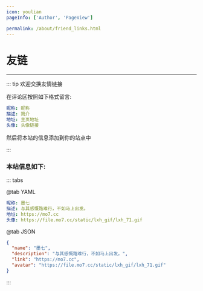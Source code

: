 ```yaml
---
icon: youlian
pageInfo: ['Author', 'PageView']

permalink: /about/friend_links.html
---
```


# 友链

<VPCard
  title="墨七"
  desc="与其感慨路难行，不如马上出发。"
  logo="https://file.mo7.cc/static/lxh_gif/lxh_71.gif"
  link="https://mo7.cc"
/>

<VPCard
  title="Bing🐣"
  desc="鱼跃此时海 花开彼岸天。"
  logo="https://liubing.me/logo.svg"
  link="https://liubing.me"
/>

<VPCard
  title="AI悦创"
  desc="浅者见浅，深者见深——黄家宝。"
  logo="https://bornforthis.cn/aiyc.svg"
  link="https://bornforthis.cn"
/>

<VPCard
  title="叉叉白"
  desc="菜鸡程序员"
  logo="https://blog.xxwhite.com/assets/img/avatar.jpg"
  link="https://blog.xxwhite.com"
/>

<VPCard
  title="测试猿全栈知识体系"
  desc="质量是1到100的事情！"
  logo="https://testyuan1024.com/avatar.png"
  link="https://testyuan1024.com"
/>

<VPCard
  title="CoderChen"
  desc="这里是CK的小世界!"
  logo="https://imgtable.oss-cn-chengdu.aliyuncs.com/img/ECC5A66FD27C9118F1B57C4451B3B045.jpg"
  link="http://ckblogs.cn"
/>

<VPCard
  title="Salvely"
  desc="Salvely"
  logo="https://salvely.github.io/images/Salvely_hu7437392978405238918.webp"
  link="https://salvely.github.io"
/>

<VPCard
  title="JavaQuan"
  desc="一只爱折腾的攻城狮"
  logo="https://javaquan.cn/img/logo.png"
  link="https://javaquan.cn"
/>

<VPCard
  title="海若博客"
  desc="法学法律工作者"
  logo="https://hyruo.com/img/avatar_hu698e6481e382b7430117d6568731f48e_67900_300x0_resize_box_3.png"
  link="https://hyruo.com"
/>

<VPCard
  title="耳朵同"
  desc="这里是耳朵同的博客"
  logo="https://blog.erduotong.com/logo.png"
  link="https://blog.erduotong.com/"
/>

<VPCard
  title="XingJiのBlog"
  desc="迄今所有人生都大写着失败，但不妨碍我继续向前✨"
  logo="https://i.p-i.vip/47/20240920-66ed7b168c38c.jpg"
  link="https://love.xingji.fun"
/>

<VPCard
  title="叶随风"
  desc="世界和平,身体健康。"
  logo="https://cdn.jsdelivr.net/gh/20000428/PictureBed/img/huge.png"
  link="https://yesuifeng.cc"
/>

---

::: tip 欢迎交换友情链接

在评论区按照如下格式留言:

```yaml
昵称: 昵称
描述: 简介
地址: 主页地址
头像: 头像链接
```

然后将本站的信息添加到你的站点中

:::

### 本站信息如下:

::: tabs

@tab YAML

```yaml
昵称: 墨七
描述: 与其感慨路难行，不如马上出发。
地址: https://mo7.cc
头像: https://file.mo7.cc/static/lxh_gif/lxh_71.gif
```

@tab JSON

```json
{
  "name": "墨七",
  "description": "与其感慨路难行，不如马上出发。",
  "link": "https://mo7.cc",
  "avatar": "https://file.mo7.cc/static/lxh_gif/lxh_71.gif"
}
```

:::
